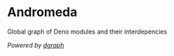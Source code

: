 # Andromeda
Global graph of Deno modules and their interdepencies

_Powered by [dgraph](https://dgraph.io)_
